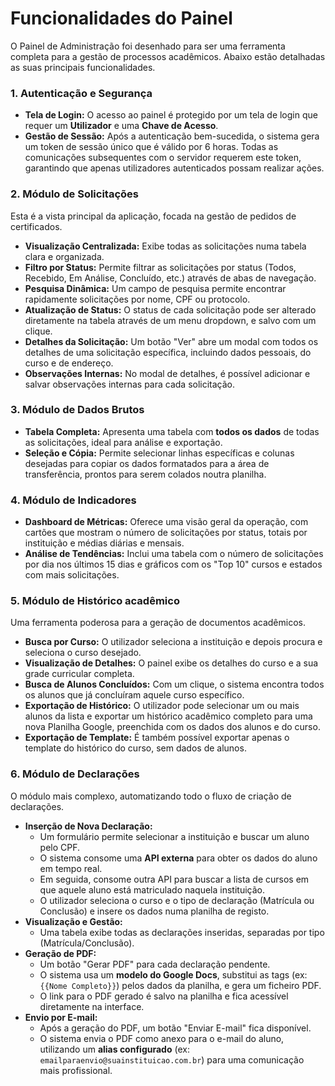 # Funcionalidades do Painel

O Painel de Administração foi desenhado para ser uma ferramenta completa para a gestão de processos acadêmicos. Abaixo estão detalhadas as suas principais funcionalidades.

### 1. Autenticação e Segurança

* **Tela de Login:** O acesso ao painel é protegido por um tela de login que requer um **Utilizador** e uma **Chave de Acesso**.
* **Gestão de Sessão:** Após a autenticação bem-sucedida, o sistema gera um token de sessão único que é válido por 6 horas. Todas as comunicações subsequentes com o servidor requerem este token, garantindo que apenas utilizadores autenticados possam realizar ações.

### 2. Módulo de Solicitações

Esta é a vista principal da aplicação, focada na gestão de pedidos de certificados.

* **Visualização Centralizada:** Exibe todas as solicitações numa tabela clara e organizada.
* **Filtro por Status:** Permite filtrar as solicitações por status (Todos, Recebido, Em Análise, Concluído, etc.) através de abas de navegação.
* **Pesquisa Dinâmica:** Um campo de pesquisa permite encontrar rapidamente solicitações por nome, CPF ou protocolo.
* **Atualização de Status:** O status de cada solicitação pode ser alterado diretamente na tabela através de um menu dropdown, e salvo com um clique.
* **Detalhes da Solicitação:** Um botão "Ver" abre um modal com todos os detalhes de uma solicitação específica, incluindo dados pessoais, do curso e de endereço.
* **Observações Internas:** No modal de detalhes, é possível adicionar e salvar observações internas para cada solicitação.

### 3. Módulo de Dados Brutos

* **Tabela Completa:** Apresenta uma tabela com **todos os dados** de todas as solicitações, ideal para análise e exportação.
* **Seleção e Cópia:** Permite selecionar linhas específicas e colunas desejadas para copiar os dados formatados para a área de transferência, prontos para serem colados noutra planilha.

### 4. Módulo de Indicadores

* **Dashboard de Métricas:** Oferece uma visão geral da operação, com cartões que mostram o número de solicitações por status, totais por instituição e médias diárias e mensais.
* **Análise de Tendências:** Inclui uma tabela com o número de solicitações por dia nos últimos 15 dias e gráficos com os "Top 10" cursos e estados com mais solicitações.

### 5. Módulo de Histórico acadêmico

Uma ferramenta poderosa para a geração de documentos acadêmicos.

* **Busca por Curso:** O utilizador seleciona a instituição e depois procura e seleciona o curso desejado.
* **Visualização de Detalhes:** O painel exibe os detalhes do curso e a sua grade curricular completa.
* **Busca de Alunos Concluídos:** Com um clique, o sistema encontra todos os alunos que já concluíram aquele curso específico.
* **Exportação de Histórico:** O utilizador pode selecionar um ou mais alunos da lista e exportar um histórico acadêmico completo para uma nova Planilha Google, preenchida com os dados dos alunos e do curso.
* **Exportação de Template:** É também possível exportar apenas o template do histórico do curso, sem dados de alunos.

### 6. Módulo de Declarações

O módulo mais complexo, automatizando todo o fluxo de criação de declarações.

* **Inserção de Nova Declaração:**
    * Um formulário permite selecionar a instituição e buscar um aluno pelo CPF.
    * O sistema consome uma **API externa** para obter os dados do aluno em tempo real.
    * Em seguida, consome outra API para buscar a lista de cursos em que aquele aluno está matriculado naquela instituição.
    * O utilizador seleciona o curso e o tipo de declaração (Matrícula ou Conclusão) e insere os dados numa planilha de registo.
* **Visualização e Gestão:**
    * Uma tabela exibe todas as declarações inseridas, separadas por tipo (Matrícula/Conclusão).
* **Geração de PDF:**
    * Um botão "Gerar PDF" para cada declaração pendente.
    * O sistema usa um **modelo do Google Docs**, substitui as tags (ex: `{{Nome Completo}}`) pelos dados da planilha, e gera um ficheiro PDF.
    * O link para o PDF gerado é salvo na planilha e fica acessível diretamente na interface.
* **Envio por E-mail:**
    * Após a geração do PDF, um botão "Enviar E-mail" fica disponível.
    * O sistema envia o PDF como anexo para o e-mail do aluno, utilizando um **alias configurado** (ex: `emailparaenvio@suainstituicao.com.br`) para uma comunicação mais profissional.